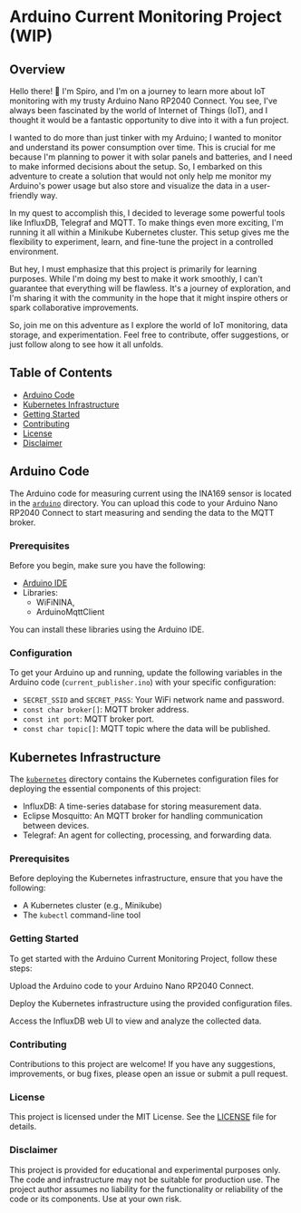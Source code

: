 # Arduino Current Monitoring Project (WIP)

## Overview

Hello there! 👋 I'm Spiro, and I'm on a journey to learn more about IoT monitoring with my trusty Arduino Nano RP2040 Connect. You see, I've always been fascinated by the world of Internet of Things (IoT), and I thought it would be a fantastic opportunity to dive into it with a fun project.

I wanted to do more than just tinker with my Arduino; I wanted to monitor and understand its power consumption over time. This is crucial for me because I'm planning to power it with solar panels and batteries, and I need to make informed decisions about the setup. So, I embarked on this adventure to create a solution that would not only help me monitor my Arduino's power usage but also store and visualize the data in a user-friendly way.

In my quest to accomplish this, I decided to leverage some powerful tools like InfluxDB, Telegraf and MQTT. To make things even more exciting, I'm running it all within a Minikube Kubernetes cluster. This setup gives me the flexibility to experiment, learn, and fine-tune the project in a controlled environment.

But hey, I must emphasize that this project is primarily for learning purposes. While I'm doing my best to make it work smoothly, I can't guarantee that everything will be flawless. It's a journey of exploration, and I'm sharing it with the community in the hope that it might inspire others or spark collaborative improvements.

So, join me on this adventure as I explore the world of IoT monitoring, data storage, and experimentation. Feel free to contribute, offer suggestions, or just follow along to see how it all unfolds.

## Table of Contents

- [Arduino Code](#arduino-code)
- [Kubernetes Infrastructure](#kubernetes-infrastructure)
- [Getting Started](#getting-started)
- [Contributing](#contributing)
- [License](#license)
- [Disclaimer](#disclaimer)

## Arduino Code

The Arduino code for measuring current using the INA169 sensor is located in the [`arduino`](arduino) directory. You can upload this code to your Arduino Nano RP2040 Connect to start measuring and sending the data to the MQTT broker.

### Prerequisites

Before you begin, make sure you have the following:

- [Arduino IDE](https://www.arduino.cc/en/software)
- Libraries: 
    - WiFiNINA, 
    - ArduinoMqttClient 

You can install these libraries using the Arduino IDE.

### Configuration

To get your Arduino up and running, update the following variables in the Arduino code (`current_publisher.ino`) with your specific configuration:

- `SECRET_SSID` and `SECRET_PASS`: Your WiFi network name and password.
- `const char broker[]`: MQTT broker address.
- `const int port`: MQTT broker port.
- `const char topic[]`: MQTT topic where the data will be published.

## Kubernetes Infrastructure

The [`kubernetes`](kubernetes) directory contains the Kubernetes configuration files for deploying the essential components of this project:

- InfluxDB: A time-series database for storing measurement data.
- Eclipse Mosquitto: An MQTT broker for handling communication between devices.
- Telegraf: An agent for collecting, processing, and forwarding data.

### Prerequisites

Before deploying the Kubernetes infrastructure, ensure that you have the following:

- A Kubernetes cluster (e.g., Minikube)
- The `kubectl` command-line tool

### Getting Started
To get started with the Arduino Current Monitoring Project, follow these steps:

Upload the Arduino code to your Arduino Nano RP2040 Connect.

Deploy the Kubernetes infrastructure using the provided configuration files.

Access the InfluxDB web UI to view and analyze the collected data.

### Contributing
Contributions to this project are welcome! If you have any suggestions, improvements, or bug fixes, please open an issue or submit a pull request.

### License
This project is licensed under the MIT License. See the [LICENSE](LICENSE) file for details.

### Disclaimer
This project is provided for educational and experimental purposes only. The code and infrastructure may not be suitable for production use. The project author assumes no liability for the functionality or reliability of the code or its components. Use at your own risk.
